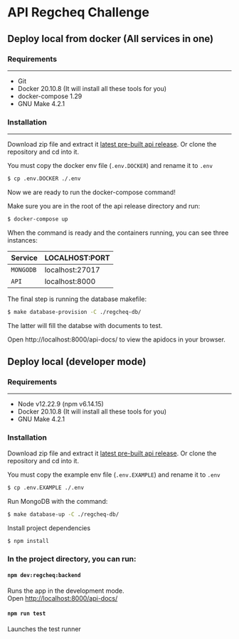 # API Regcheq Challenge

## Deploy local from docker (All services in one)

### Requirements

---

- Git
- Docker 20.10.8 (It will install all these tools for you)
- docker-compose 1.29
- GNU Make 4.2.1

### Installation

---

Download zip file and extract it [latest pre-built api release](https://github.com/alnj2010/Regcheq-challenge). Or clone the repository and cd into it.

You must copy the docker env file (`.env.DOCKER`) and rename it to `.env`

```sh
$ cp .env.DOCKER ./.env

```

Now we are ready to run the docker-compose command!

Make sure you are in the root of the api release directory and run:

```sh
$ docker-compose up

```

When the command is ready and the containers running, you can see three instances:

| Service   | LOCALHOST:PORT  |
| --------- | --------------- |
| `MONGODB` | localhost:27017 |
| `API`     | localhost:8000  |

The final step is running the database makefile:

```sh
$ make database-provision -C ./regcheq-db/

```

The latter will fill the databse with documents to test.

Open http://localhost:8000/api-docs/ to view the apidocs in your browser.

## Deploy local (developer mode)

### Requirements

---

- Node v12.22.9 (npm v6.14.15)
- Docker 20.10.8 (It will install all these tools for you)
- GNU Make 4.2.1

### Installation

Download zip file and extract it [latest pre-built api release](https://github.com/alnj2010/Regcheq-challenge). Or clone the repository and cd into it.

You must copy the example env file (`.env.EXAMPLE`) and rename it to `.env`

```sh
$ cp .env.EXAMPLE ./.env

```

Run MongoDB with the command:

```sh
$ make database-up -C ./regcheq-db/

```

Install project dependencies

```sh
$ npm install

```

### In the project directory, you can run:

#### `npm dev:regcheq:backend`

Runs the app in the development mode.\
Open [http://localhost:8000/api-docs/](http://localhost:8000/api-docs/)

#### `npm run test`

Launches the test runner
